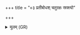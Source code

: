 +++
title = "०३ प्रतीबोधश् चतुरक्षः स्रक्त्यो"

+++
<details><summary>मूलम् (GR)</summary>

प्रतीबोधश् चतुरक्षः  
स्रक्त्यो अश्मेव वीडुभित् । +++(Bhatt. asmeva)+++  
प्रतीचीः कृत्या आकृत्य-  
-अमुं कृत्याकृतं जहि ॥
</details>